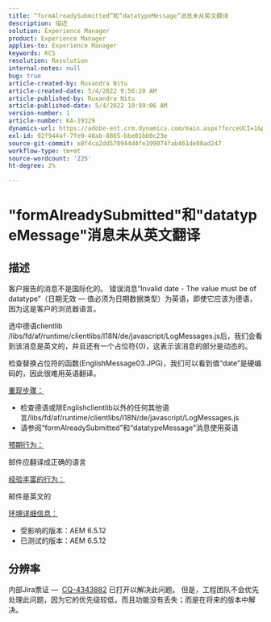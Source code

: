 ```yaml
---
title: “formAlreadySubmitted”和“datatypeMessage”消息未从英文翻译
description: 描述
solution: Experience Manager
product: Experience Manager
applies-to: Experience Manager
keywords: KCS
resolution: Resolution
internal-notes: null
bug: true
article-created-by: Ruxandra Nitu
article-created-date: 5/4/2022 9:56:20 AM
article-published-by: Ruxandra Nitu
article-published-date: 5/4/2022 10:09:06 AM
version-number: 1
article-number: KA-19329
dynamics-url: https://adobe-ent.crm.dynamics.com/main.aspx?forceUCI=1&pagetype=entityrecord&etn=knowledgearticle&id=e7458870-90cb-ec11-a7b5-6045bd00db25
exl-id: 92f944af-7fe9-48ab-8865-bbe01bb0c23e
source-git-commit: e8f4ca2dd578944d4fe399074fab461de88ad247
workflow-type: tm+mt
source-wordcount: '225'
ht-degree: 2%

---
```


# &quot;formAlreadySubmitted&quot;和&quot;datatypeMessage&quot;消息未从英文翻译

## 描述


客户报告的消息不是国际化的。 错误消息“Invalid date - The value must be of datatype”（日期无效 — 值必须为日期数据类型）为英语，即使它应该为德语，因为这是客户的浏览器语言。

选中德语clientlib /libs/fd/af/runtime/clientlibs/I18N/de/javascript/LogMessages.js后，我们会看到该消息是英文的，并且还有一个占位符{0}，这表示该消息的部分是动态的。

检查替换占位符的函数(EnglishMessage03.JPG)，我们可以看到值“date”是硬编码的，因此很难用英语翻译。

<u>重现步骤：</u>

- 检查德语或除Englishclientlib以外的任何其他语言/libs/fd/af/runtime/clientlibs/I18N/de/javascript/LogMessages.js
- 请参阅“formAlreadySubmitted”和“datatypeMessage”消息使用英语


<u>预期行为：</u>

邮件应翻译成正确的语言

<u>经验丰富的行为：</u>

邮件是英文的

<u>环境详细信息：</u>

- 受影响的版本：AEM 6.5.12
- 已测试的版本：AEM 6.5.12



## 分辨率


内部Jira票证 —  [CQ-4343882](https://jira.corp.adobe.com/browse/CQ-4343882) 已打开以解决此问题。 但是，工程团队不会优先处理此问题，因为它的优先级较低，而且功能没有丢失；而是在将来的版本中解决。
